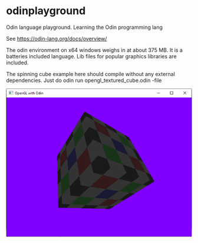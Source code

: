 # odinplayground
Odin language playground. 
Learning the Odin programming lang

See
https://odin-lang.org/docs/overview/

The odin environment on x64 windows weighs in at about 375 MB.
It is a batteries included language. Lib files for popular graphics libraries are included.

The spinning cube example here should compile 
without any external dependencies.
Just do 
  odin run opengl_textured_cube.odin -file

![alt text](cube.png)